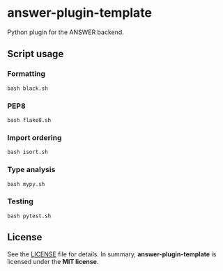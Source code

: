# answer-plugin-template

Python plugin for the ANSWER backend.

## Script usage

### Formatting
```
bash black.sh
```

### PEP8
```
bash flake8.sh
```

### Import ordering
```
bash isort.sh
```

### Type analysis
```
bash mypy.sh
```

### Testing
```
bash pytest.sh
```

## License

See the [LICENSE](./LICENSE) file for details. In summary,
**answer-plugin-template** is licensed under the **MIT license**.
